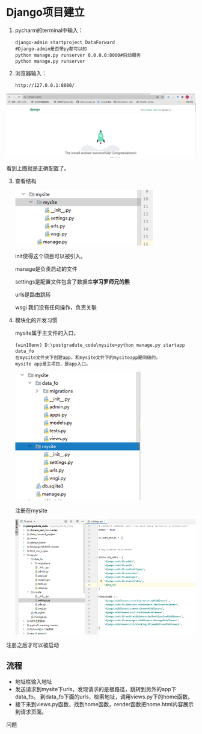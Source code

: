 # Django项目建立

1. pycharm的terminal中输入：

   ```
   django-admin startproject DataForward
   #Django-admin是否带py都可以的
   python manage.py runserver 0.0.0.0:8000#启动服务
   python manage.py runserver
   ```

2. 浏览器输入：

   ```
   http://127.0.0.1:8080/
   ```

![image-20201210134629483](https://raw.githubusercontent.com/hodge-ge/imgbed/main/20201210134631.png)

看到上图就是正确配置了。

3. 查看结构

   ![image-20201210140003261](https://raw.githubusercontent.com/hodge-ge/imgbed/main/20201210140006.png)

   init使得这个项目可以被引入。

   manage是负责启动的文件

   settings是配置文件包含了数据库**学习罗师兄的熊**

   urls是路由跳转

   wsgi 我们没有任何操作，负责关联

4. 模块化的开发习惯

   mysite属于主文件的入口，

   ```
   (win10env) D:\postgradute_code\mysite>python manage.py startapp data_fo
   在mysite文件夹下创建app，和mysite文件下的mysiteapp是同级的。
   mysite app是主项目，是app入口。
   
   ```

   ![image-20201210141623669](https://raw.githubusercontent.com/hodge-ge/imgbed/main/20201210141625.png)

   注册在mysite

   ![image-20201210141822487](https://raw.githubusercontent.com/hodge-ge/imgbed/main/20201210141823.png)

注册之后才可以被启动



## 流程

- 地址栏输入地址
- 发送请求到mysite下urls，发现请求的是根路径，跳转到另外的app下data_fo。 到data_fo下面的urls，检索地址，调用views.py下的home函数。
- 接下来到views.py函数，找到home函数，render函数把home.html内容展示到请求页面。



问题

